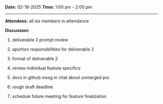 
**Date:** 02-18-2025 
**Time:** 1:00 pm - 2:00 pm
<hr>

**Attendees:**
 all six members in attendance

**Discussion:**

1. deliverable 2 prompt review

2. aportion responsibilities for deliverable 2

3. format of deliverable 2

4. review individual feature specifics

5. docs in github
	mssg in chat about unmerged prs
	
6. rough draft deadline

7. schedule future meeting for feature finalization
